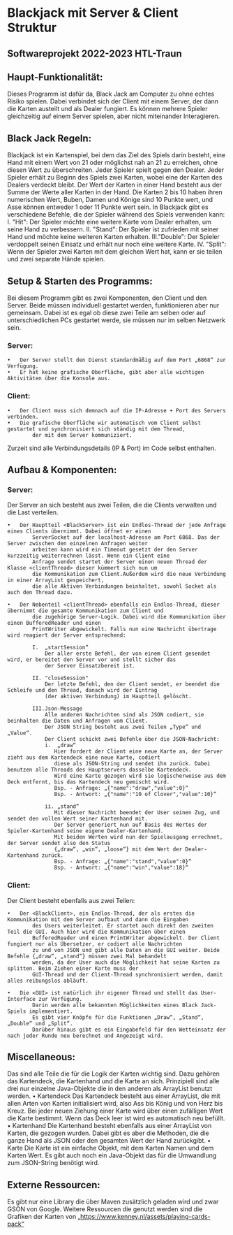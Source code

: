 # Blackjack mit Server & Client Struktur
## Softwareprojekt 2022-2023 HTL-Traun


## Haupt-Funktionalität:
Dieses Programm ist dafür da, Black Jack am Computer zu ohne echtes Risiko spielen.
Dabei verbindet sich der Client mit einem Server, der dann die Karten austeilt und als Dealer fungiert.
Es können mehrere Spieler gleichzeitig auf einem Server spielen, aber nicht miteinander Interagieren.

## Black Jack Regeln:
Blackjack ist ein Kartenspiel, bei dem das Ziel des Spiels darin besteht, eine Hand mit einem Wert von 21 oder möglichst nah an 21 zu erreichen, ohne diesen Wert zu überschreiten. Jeder Spieler spielt gegen den Dealer. Jeder Spieler erhält zu Beginn des Spiels zwei Karten, wobei eine der Karten des Dealers verdeckt bleibt. Der Wert der Karten in einer Hand besteht aus der Summe der Werte aller Karten in der Hand. Die Karten 2 bis 10 haben ihren numerischen Wert, Buben, Damen und Könige sind 10 Punkte wert, und Asse können entweder 1 oder 11 Punkte wert sein.
In Blackjack gibt es verschiedene Befehle, die der Spieler während des Spiels verwenden kann:
    I.	"Hit": Der Spieler möchte eine weitere Karte vom Dealer erhalten, um seine Hand zu verbessern.
    II.	"Stand": Der Spieler ist zufrieden mit seiner Hand und möchte keine weiteren Karten erhalten.
    III."Double": Der Spieler verdoppelt seinen Einsatz und erhält nur noch eine weitere Karte.
    IV.	"Split": Wenn der Spieler zwei Karten mit dem gleichen Wert hat, kann er sie teilen und zwei separate Hände spielen.

## Setup & Starten des Programms:
Bei diesem Programm gibt es zwei Komponenten, den Client und den Server. Beide müssen individuell gestartet werden, funktionieren aber nur gemeinsam. Dabei ist es egal ob diese zwei Teile am selben oder auf unterschiedlichen PCs gestartet werde, sie müssen nur im selben Netzwerk sein.
### Server:
    •	Der Server stellt den Dienst standardmäßig auf dem Port „6868“ zur Verfügung.
    •	Er hat keine grafische Oberfläche, gibt aber alle wichtigen Aktivitäten über die Konsole aus.
### Client:
    •	Der Client muss sich demnach auf die IP-Adresse + Port des Servers verbinden.
    •	Die grafische Oberfläche wir automatisch vom Client selbst gestartet und synchronisiert sich ständig mit dem Thread, 
            der mit dem Server kommuniziert.
Zurzeit sind alle Verbindungsdetails (IP & Port) im Code selbst enthalten.
 
## Aufbau & Komponenten:
### Server:
Der Server an sich besteht aus zwei Teilen, die die Clients verwalten und die Last verteilen.

    •	Der Hauptteil <BlackServer> ist ein Endlos-Thread der jede Anfrage eines Clients übernimmt. Dabei öffnet er einen
            ServerSocket auf der localhost-Adresse am Port 6868. Das der Server zwischen den einzelnen Anfragen weiter
            arbeiten kann wird ein Timeout gesetzt der den Server kurzzeitig weiterrechnen lässt. Wenn ein Client eine
            Anfrage sendet startet der Server einen neuen Thread der Klasse <clientThread> dieser kümmert sich nun um 
            die Kommunikation zum Client.Außerdem wird die neue Verbindung in einer ArrayList gespeichert, 
            die alle Aktiven Verbindungen beinhaltet, sowohl Socket als auch den Thread dazu.

    •	Der Nebenteil <clientThread> ebenfalls ein Endlos-Thread, dieser übernimmt die gesamte Kommunikation zum Client und 
            die zugehörige Server-Logik. Dabei wird die Kommunikation über einen BufferedReader und einen 
            PrintWriter abgewickelt. Falls nun eine Nachricht übertrage wird reagiert der Server entsprechend:

            I.  „startSession“
                Der aller erste Befehl, der von einem Client gesendet wird, er bereitet den Server vor und stellt sicher das 
                der Server Einsatzbereit ist.

            II. "closeSession"
                Der letzte Befehl, den der Client sendet, er beendet die Schleife und den Thread, danach wird der Eintrag 
                (der aktiven Verbindung) im Hauptteil gelöscht.

            III.Json-Message
                Alle anderen Nachrichten sind als JSON codiert, sie beinhalten die Daten und Anfragen vom Client. 
                Der JSON String besteht aus zwei Teilen „Type“ und „Value“.
                Der Client schickt zwei Befehle über die JSON-Nachricht:
                i.	„draw“
                   Hier fordert der Client eine neue Karte an, der Server zieht aus dem Kartendeck eine neue Karte, codiert 
                   diese als JSON-String und sendet ihn zurück. Dabei benutzen alle Threads des Hauptservers dasselbe Kartendeck.
                   Wird eine Karte gezogen wird sie logischerweise aus dem Deck entfernt, bis das Kartendeck neu gemischt wird.
                   Bsp. - Anfrage: „{"name":"draw","value":0}“
                   Bsp. - Antwort: „{"name":"10 of Clover","value":10}“

                ii.	„stand“
                   Mit dieser Nachricht beendet der User seinen Zug, und sendet den vollen Wert seiner Kartenhand mit. 
                   Der Server generiert nun auf Basis des Wertes der Spieler-Kartenhand seine eigene Dealer-Kartenhand. 
                   Mit beiden Werten wird nun der Spielausgang errechnet, der Server sendet also den Status 
                   {„draw“, „win“, „loose“} mit dem Wert der Dealer-Kartenhand zurück.
                   Bsp. - Anfrage: „{"name":"stand","value":0}“
                   Bsp. - Antwort: „{"name":"win","value":18}“



### Client:
Der Client besteht ebenfalls aus zwei Teilen:

    •	Der <BlackClient>, ein Endlos-Thread, der als erstes die Kommunikation mit dem Server aufbaut und dann die Eingaben
            des Users weiterleitet. Er startet auch direkt den zweiten Teil die GUI. Auch hier wird die Kommunikation über einen
            BufferedReader und einen PrintWriter abgewickelt. Der Client fungiert nur als Übersetzer, er codiert alle Nachrichten
            zu und von JSON und gibt alle Daten an die GUI weiter. Beide Befehle {„draw“, „stand“} müssen zwei Mal behandelt
            werden, da der User auch die Möglichkeit hat seine Karten zu splitten. Beim Ziehen einer Karte muss der
            GUI-Thread und der Client-Thread synchronisiert werden, damit alles reibungslos abläuft.

    •	Die <GUI> ist natürlich ihr eigener Thread und stellt das User-Interface zur Verfügung.
            Darin werden alle bekannten Möglichkeiten eines Black Jack-Spiels implementiert. 
            Es gibt vier Knöpfe für die Funktionen „Draw“, „Stand“, „Double“ und „Split“. 
            Darüber hinaus gibt es ein Eingabefeld für den Wetteinsatz der nach jeder Runde neu berechnet und Angezeigt wird.

## Miscellaneous:
Das sind alle Teile die für die Logik der Karten wichtig sind. Dazu gehören das Kartendeck, die Kartenhand und die Karte an sich. Prinzipiell sind alle drei nur einzelne Java-Objekte die in den anderen als ArrayList benutzt werden.
    •  	Kartendeck
        Das Kartendeck besteht aus einer ArrayList, die mit allen Arten von Karten initialisiert wird, also Ass bis König und von Herz bis Kreuz. Bei jeder neuen Ziehung einer Karte wird über einen zufälligen Wert die Karte bestimmt. Wenn das Deck leer ist wird es automatisch neu befüllt. 
    •	Kartenhand
        Die Kartenhand besteht ebenfalls aus einer ArrayList von Karten, die gezogen wurden. Dabei gibt es aber die Methoden, die die ganze Hand als JSON oder den gesamten Wert der Hand zurückgibt.
    •	Karte
        Die Karte ist ein einfache Objekt, mit dem Karten Namen und dem Karten Wert.
Es gibt auch noch ein Java-Objekt <JsonObj> das für die Umwandlung zum JSON-String benötigt wird.

## Externe Ressourcen:
Es gibt nur eine Library die über Maven zusätzlich geladen wird und zwar GSON von Google.
Weitere Ressourcen die genutzt werden sind die Grafiken der Karten von „https://www.kenney.nl/assets/playing-cards-pack“

